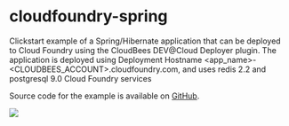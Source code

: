 cloudfoundry-spring
===================

Clickstart example of a Spring/Hibernate application that can be deployed to Cloud Foundry using the CloudBees DEV@Cloud Deployer plugin.  The application is deployed using Deployment Hostname &lt;app_name&gt;-&lt;CLOUDBEES_ACCOUNT&gt;.cloudfoundry.com, and uses redis 2.2 and postgresql 9.0 Cloud Foundry services


Source code for the example is available on [GitHub](https://github.com/cloudfoundry-samples/springmvc-hibernate-template).


<a href="https://grandcentral.cloudbees.com/?CB_clickstart=https://raw.github.com/mqprichard/cloudfoundry-spring/master/clickstart.json"><img src="https://d3ko533tu1ozfq.cloudfront.net/clickstart/deployInstantly.png"/></a>
